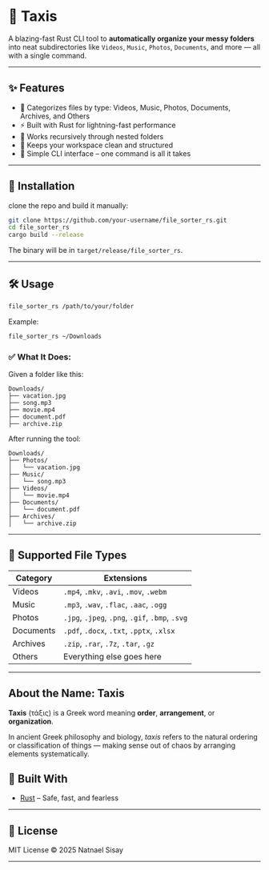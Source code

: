 


# 📁 Taxis
A blazing-fast Rust CLI tool to **automatically organize your messy folders** into neat subdirectories like `Videos`, `Music`, `Photos`, `Documents`, and more — all with a single command.

---

## ✨ Features

- 🧠 Categorizes files by type: Videos, Music, Photos, Documents, Archives, and Others  
- ⚡ Built with Rust for lightning-fast performance  
- 📂 Works recursively through nested folders  
- 🧼 Keeps your workspace clean and structured  
- 🔧 Simple CLI interface – one command is all it takes

---

## 🚀 Installation



clone the repo and build it manually:

```bash
git clone https://github.com/your-username/file_sorter_rs.git
cd file_sorter_rs
cargo build --release
```

The binary will be in `target/release/file_sorter_rs`.

---

## 🛠️ Usage

```bash
file_sorter_rs /path/to/your/folder
```

Example:

```bash
file_sorter_rs ~/Downloads
```

### ✅ What It Does:

Given a folder like this:

```
Downloads/
├── vacation.jpg
├── song.mp3
├── movie.mp4
├── document.pdf
├── archive.zip
```

After running the tool:

```
Downloads/
├── Photos/
│   └── vacation.jpg
├── Music/
│   └── song.mp3
├── Videos/
│   └── movie.mp4
├── Documents/
│   └── document.pdf
├── Archives/
│   └── archive.zip
```

---

## 📂 Supported File Types

| Category   | Extensions                                   |
|------------|----------------------------------------------|
| Videos     | `.mp4`, `.mkv`, `.avi`, `.mov`, `.webm`      |
| Music      | `.mp3`, `.wav`, `.flac`, `.aac`, `.ogg`      |
| Photos     | `.jpg`, `.jpeg`, `.png`, `.gif`, `.bmp`, `.svg` |
| Documents  | `.pdf`, `.docx`, `.txt`, `.pptx`, `.xlsx`    |
| Archives   | `.zip`, `.rar`, `.7z`, `.tar`, `.gz`         |
| Others     | Everything else goes here                   |

---

## About the Name: Taxis

**Taxis** (τάξις) is a Greek word meaning **order**, **arrangement**, or **organization**. 

In ancient Greek philosophy and biology, *taxis* refers to the natural ordering or classification of things — making sense out of chaos by arranging elements systematically.



## 🦀 Built With

- [Rust](https://www.rust-lang.org/) – Safe, fast, and fearless

---

## 📜 License

MIT License © 2025 Natnael Sisay

---
